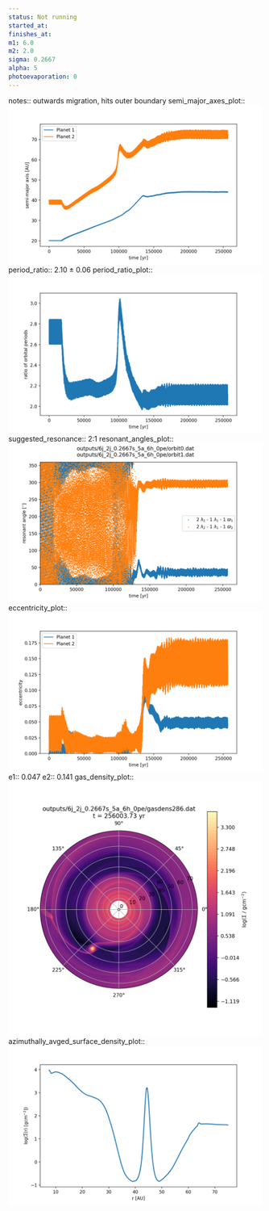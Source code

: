 ```yaml
---
status: Not running
started_at:
finishes_at:
m1: 6.0
m2: 2.0
sigma: 0.2667
alpha: 5
photoevaporation: 0
---
```


notes:: outwards migration, hits outer boundary
semi_major_axes_plot:: ![semi_major_axes_6j_2j_0.2667s_5a_6h_0pe.png](plots/semi_major_axes/semi_major_axes_6j_2j_0.2667s_5a_6h_0pe.png)
period_ratio:: 2.10 ± 0.06
period_ratio_plot:: ![period_ratio_6j_2j_0.2667s_5a_6h_0pe.png](plots/period_ratio/period_ratio_6j_2j_0.2667s_5a_6h_0pe.png)
suggested_resonance:: 2:1
resonant_angles_plot:: ![resonant_angles_6j_2j_0.2667s_5a_6h_0pe.png](plots/resonant_angles/resonant_angles_6j_2j_0.2667s_5a_6h_0pe.png)
eccentricity_plot:: ![eccentricity_6j_2j_0.2667s_5a_6h_0pe.png](plots/eccentricity/eccentricity_6j_2j_0.2667s_5a_6h_0pe.png)
e1:: 0.047
e2:: 0.141
gas_density_plot:: ![gas_density_6j_2j_0.2667s_5a_6h_0pe.png](plots/gas_density/gas_density_6j_2j_0.2667s_5a_6h_0pe.png)
azimuthally_avged_surface_density_plot:: ![azimuthally_avged_surface_density_6j_2j_0.2667s_5a_6h_0pe.png](plots/azimuthally_avged_surface_density/azimuthally_avged_surface_density_6j_2j_0.2667s_5a_6h_0pe.png)
